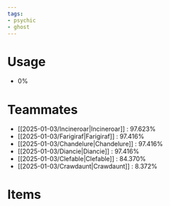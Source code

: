 ```yaml
---
tags:
- psychic
- ghost
---
```

# Usage
- 0%
# Teammates
- [[2025-01-03/Incineroar|Incineroar]] : 97.623%
- [[2025-01-03/Farigiraf|Farigiraf]] : 97.416%
- [[2025-01-03/Chandelure|Chandelure]] : 97.416%
- [[2025-01-03/Diancie|Diancie]] : 97.416%
- [[2025-01-03/Clefable|Clefable]] : 84.370%
- [[2025-01-03/Crawdaunt|Crawdaunt]] : 8.372%
# Items